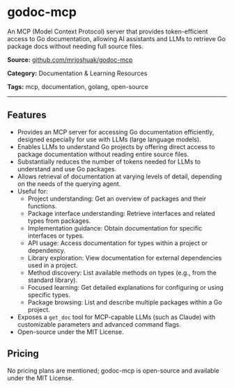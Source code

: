 # godoc-mcp

An MCP (Model Context Protocol) server that provides token-efficient access to Go documentation, allowing AI assistants and LLMs to retrieve Go package docs without needing full source files.

**Source:** [github.com/mrjoshuak/godoc-mcp](https://github.com/mrjoshuak/godoc-mcp)

**Category:** Documentation & Learning Resources

**Tags:** mcp, documentation, golang, open-source

---

## Features

- Provides an MCP server for accessing Go documentation efficiently, designed especially for use with LLMs (large language models).
- Enables LLMs to understand Go projects by offering direct access to package documentation without reading entire source files.
- Substantially reduces the number of tokens needed for LLMs to understand and use Go packages.
- Allows retrieval of documentation at varying levels of detail, depending on the needs of the querying agent.
- Useful for:
  - Project understanding: Get an overview of packages and their functions.
  - Package interface understanding: Retrieve interfaces and related types from packages.
  - Implementation guidance: Obtain documentation for specific interfaces or types.
  - API usage: Access documentation for types within a project or dependency.
  - Library exploration: View documentation for external dependencies used in a project.
  - Method discovery: List available methods on types (e.g., from the standard library).
  - Focused learning: Get detailed explanations for configuring or using specific types.
  - Package browsing: List and describe multiple packages within a Go project.
- Exposes a `get_doc` tool for MCP-capable LLMs (such as Claude) with customizable parameters and advanced command flags.
- Open-source under the MIT License.

## Pricing

No pricing plans are mentioned; godoc-mcp is open-source and available under the MIT License.